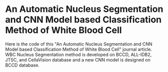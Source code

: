 # An Automatic Nucleus Segmentation and CNN Model based Classification Method of White Blood Cell
Here is the code of this "An Automatic Nucleus Segmentation and CNN Model based Classification Method of White Blood Cell" journal article. WBC Nucleus Segmentation method is developed on BCCD, ALL-IDB2, JTSC, and CellaVision database and a new CNN model is designed on BCCD database.
